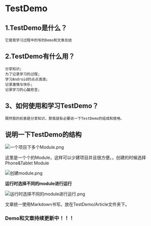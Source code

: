 # TestDemo

## 1.TestDemo是什么？

    它是我学习过程中的写的Demo和文章总结

##  2.TestDemo有什么用？

    分享知识;
    为了记录学习的过程;
    学习Android的点点滴滴;
    记录激情与快乐;
    记录学习的心酸悲苦;


## 3、如何使用和学习TestDemo？

    既然我的初衷是分享知识，那我就有必要说一下TestDemo的组成和使用。

## 说明一下TestDemo的结构

![一个项目下多个Module.png](http://upload-images.jianshu.io/upload_images/2746547-3e424dd546daa2e2.png?imageMogr2/auto-orient/strip%7CimageView2/2/w/1240)

这里是一个个的Module，这样可以少建项目并且很方便。，创建的时候选择 Phone&Tablet Module

![创建module.png](http://upload-images.jianshu.io/upload_images/2746547-ad3f9805b3576f38.png?imageMogr2/auto-orient/strip%7CimageView2/2/w/1240)

**运行时选择不同的module进行运行**

![运行时选择不同的module进行运行.png](http://upload-images.jianshu.io/upload_images/2746547-91ecd25dda35cb6c.png?imageMogr2/auto-orient/strip%7CimageView2/2/w/1240)

文章统一使用Markdown书写。放在TestDemo/Article文件夹下。


### Demo和文章持续更新中！！！
